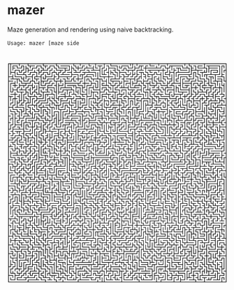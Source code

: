 # mazer

Maze generation and rendering using naive backtracking.

```
Usage: mazer [maze side
```
<h1 align="center">
  <img src="out.png" alt="Spectogram" height="500" width="500"/>
  </a>
</h1>

